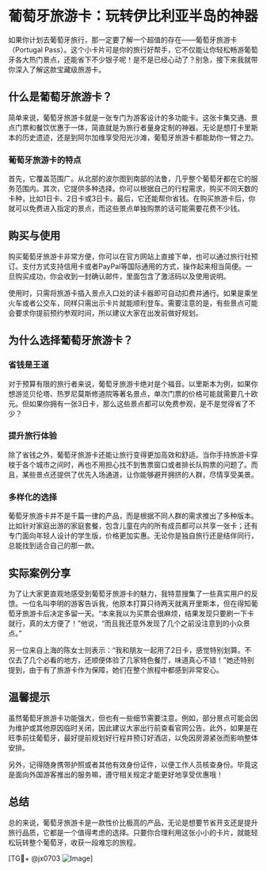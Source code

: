 # 葡萄牙旅游卡：玩转伊比利亚半岛的神器

如果你计划去葡萄牙旅行，那一定要了解一个超值的存在——葡萄牙旅游卡（Portugal Pass）。这个小卡片可是你的旅行好帮手，它不仅能让你轻松畅游葡萄牙各大热门景点，还能省下不少银子呢！是不是已经心动了？别急，接下来我就带你深入了解这款宝藏级旅游卡。

## 什么是葡萄牙旅游卡？

简单来说，葡萄牙旅游卡就是一张专门为游客设计的多功能卡。这张卡集交通、景点门票和餐饮优惠于一体，简直就是为旅行者量身定制的神器。无论是想打卡里斯本的历史遗迹，还是到阿尔加维享受阳光沙滩，葡萄牙旅游卡都能助你一臂之力。

### 葡萄牙旅游卡的特点

首先，它覆盖范围广。从北部的波尔图到南部的法鲁，几乎整个葡萄牙都在它的服务范围内。其次，它提供多种选择。你可以根据自己的行程需求，购买不同天数的卡种，比如1日卡、2日卡或3日卡。最后，它还能帮你省钱。在购买旅游卡后，你就可以免费进入指定的景点，而这些景点单独购票的话可能需要花费不少钱。

## 购买与使用

购买葡萄牙旅游卡非常方便，你可以在官方网站上直接下单，也可以通过旅行社预订。支付方式支持信用卡或者PayPal等国际通用的方式，操作起来相当简便。一旦购买成功，你会收到一封确认邮件，里面包含了激活码以及使用说明。

使用时，只需将旅游卡插入景点入口处的读卡器即可自动扣费并通行。如果是乘坐火车或者公交车，同样只需出示卡片就能顺利登车。需要注意的是，有些景点可能会要求你提前预约参观时间，所以建议大家在出发前做好规划。

## 为什么选择葡萄牙旅游卡？

### 省钱是王道

对于预算有限的旅行者来说，葡萄牙旅游卡绝对是个福音。以里斯本为例，如果你想游览贝伦塔、热罗尼莫斯修道院等著名景点，单次门票的价格可能就需要几十欧元。但如果你拥有一张3日卡，那么这些景点都可以免费参观，是不是觉得省了不少？

### 提升旅行体验

除了省钱之外，葡萄牙旅游卡还能让旅行变得更加高效和舒适。当你手持旅游卡穿梭于各个城市之间时，再也不用担心找不到售票窗口或者排长队购票的问题了。而且，某些景点还提供了优先入场通道，让你能够避开拥挤的人群，尽情享受美景。

### 多样化的选择

葡萄牙旅游卡并不是千篇一律的产品，而是根据不同人群的需求推出了多种版本。比如针对家庭出游的家庭套餐，包含儿童在内的所有成员都可以共享一张卡；还有专门面向年轻人设计的学生版，价格更加实惠。无论你是独自旅行还是结伴同行，总能找到适合自己的那一款。

## 实际案例分享

为了让大家更直观地感受到葡萄牙旅游卡的魅力，我特意搜集了一些真实用户的反馈。一位名叫李明的游客告诉我，他原本打算只待两天就离开里斯本，但在得知葡萄牙旅游卡后决定多留一天。“本来我以为买票会很麻烦，结果发现只要刷一下卡就行，真的太方便了！”他说，“而且我还意外发现了几个之前没注意到的小众景点。”

另一位来自上海的陈女士则表示：“我和朋友一起用了2日卡，感觉特别划算。不仅去了几个必看的地方，还顺便体验了几家特色餐厅，味道真心不错！”她还特别提到，由于有了旅游卡作为保障，她们在整个旅程中都感到非常安心。

## 温馨提示

虽然葡萄牙旅游卡功能强大，但也有一些细节需要注意。例如，部分景点可能会因为维护或其他原因临时关闭，因此建议大家出行前查看官网公告。此外，如果是在旺季前往葡萄牙，最好提前规划好行程并预订好酒店，以免因房源紧张而影响整体安排。

另外，记得随身携带护照或者其他有效身份证件，以便工作人员核查身份。毕竟这是面向外国游客推出的服务嘛，遵守相关规定才能更好地享受优惠哦！

## 总结

总的来说，葡萄牙旅游卡是一款性价比极高的产品，无论是想要节省开支还是提升旅行品质，它都是一个值得考虑的选择。只要你合理利用这张小小的卡片，就能轻松玩转整个葡萄牙，收获一段难忘的旅程。

[TG💪+ @jx0703 ![Image](https://github.com/user-attachments/assets/dbca1d08-cadb-493c-b0ec-ad6f7a83f270)]